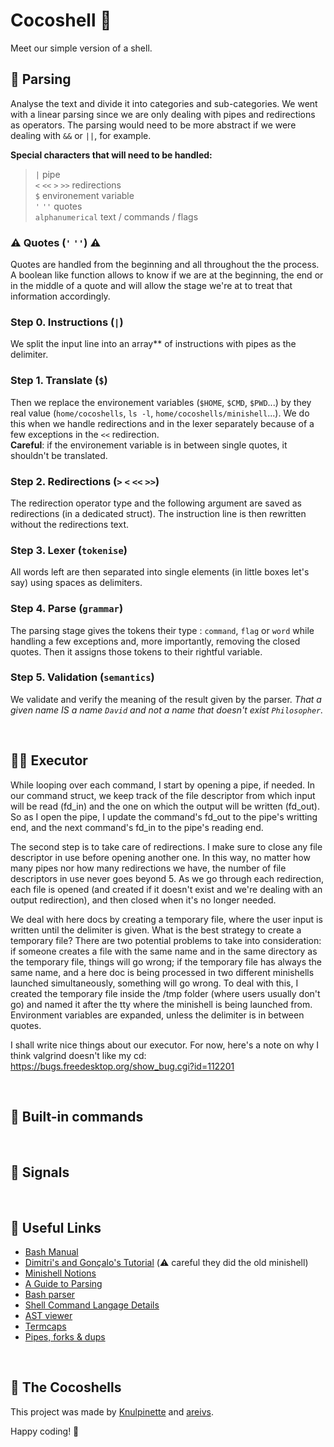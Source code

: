 
# Cocoshell 🥥
Meet our simple version of a shell.

## 🍴 Parsing
Analyse the text and divide it into categories and sub-categories. 
We went with a linear parsing since we are only dealing with pipes and redirections as operators. The parsing would need to be more abstract if we were dealing with `&&` or `||`, for example.

**Special characters that will need to be handled:**
> `|` pipe <br>
> `<` `<<` `>` `>>` redirections <br>
> `$` environement variable <br>
> `'` `''` quotes <br>
> `alphanumerical` text / commands / flags <br>

### ⚠️ Quotes (`'` `''`) ⚠️
Quotes are handled from the beginning and all throughout the the process. A boolean like function allows to know if we are at the beginning, the end or in the middle of a quote and will allow the stage we're at to treat that information accordingly. 

### Step 0. Instructions (`|`)
We split the input line into an array** of instructions with pipes as the delimiter.

### Step 1. Translate (`$`)
Then we replace the environement variables (`$HOME`, `$CMD`, `$PWD`...) by they real value (`home/cocoshells`, `ls -l`, `home/cocoshells/minishell`...). We do this when we handle redirections and in the lexer separately because of a few exceptions in the `<<` redirection. <br>
**Careful**: if the environement variable is in between single quotes, it shouldn't be translated.

### Step 2. Redirections (`>` `<` `<<` `>>`)
The redirection operator type and the following argument are saved as redirections (in a dedicated struct). The instruction line is then rewritten without the redirections text.

### Step 3. Lexer (`tokenise`)
All words left are then separated into single elements (in little boxes let's say) using spaces as delimiters.

### Step 4. Parse (`grammar`)
The parsing stage gives the tokens their type : `command`, `flag` or `word` while handling a few exceptions and, more importantly, removing the closed quotes. Then it assigns those tokens to their rightful variable. 

### Step 5. Validation (`semantics`)
We validate and verify the meaning of the result given by the parser. 
<i>That a given name IS a name `David` and not a name that doesn't exist `Philosopher`.</i>

</br>

## 🏃‍♂️ Executor

While looping over each command, I start by opening a pipe, if needed.
In our command struct, we keep track of the file descriptor from which input will be read (fd_in) and the one on which the output will be written (fd_out).
So as I open the pipe, I update the command's fd_out to the pipe's writting end, and the next command's fd_in to the pipe's reading end.

The second step is to take care of redirections.
I make sure to close any file descriptor in use before opening another one.
In this way, no matter how many pipes nor how many redirections we have, the number of file descriptors in use never goes beyond 5.
As we go through each redirection, each file is opened (and created if it doesn't exist and we're dealing with an output redirection), and then closed when it's no longer needed.

We deal with here docs by creating a temporary file, where the user input is written until the delimiter is given.
What is the best strategy to create a temporary file?
There are two potential problems to take into consideration: if someone creates a file with the same name and in the same directory as the temporary file, things will go wrong; if the temporary file has always the same name, and a here doc is being processed in two different minishells launched simultaneously, something will go wrong.
To deal with this, I created the temporary file inside the /tmp folder (where users usually don't go) and named it after the tty where the minishell is being launched from.
Environment variables are expanded, unless the delimiter is in between quotes.

I shall write nice things about our executor. For now, here's a note on why I think valgrind doesn't like my cd: https://bugs.freedesktop.org/show_bug.cgi?id=112201

</br>

## 🌱 Built-in commands

</br>

## 🚨 Signals

</br>

## 🔗 Useful Links

* [Bash Manual](https://www.gnu.org/savannah-checkouts/gnu/bash/manual/bash.html#What-is-Bash_003f)
* [Dimitri's and Gonçalo's Tutorial](https://github.com/DimitriDaSilva/42_minishell/blob/master/README.md#1-extracting-information) (⚠️ careful they did the old minishell)
* [Minishell Notions](https://www.notion.so/Minishell-Materials-7bbd45a806e04395ab578ca3f805806c)
* [A Guide to Parsing](https://tomassetti.me/guide-parsing-algorithms-terminology/)
* [Bash parser](https://vorpaljs.github.io/bash-parser-playground/)
* [Shell Command Langage Details](https://pubs.opengroup.org/onlinepubs/9699919799/utilities/V3_chap02.html#tag_18_01)
* [AST viewer](https://ast-viewer.datacamp.com/editor?code=echo%20alo%20%3E%20aqui.txt%20bla%20bla%20%3E%3E%20alo.txt%20test%20%7C%20wc%20%7C%20ls%20%3E%20aqui.txt&start=NA&grammar=shell)
* [Termcaps](https://github.com/Olbrien/42Lisboa-lvl_3_minishell/blob/main/extras/termcaps_history_explanation/termcaps.c)
* [Pipes, forks & dups](https://www.rozmichelle.com/pipes-forks-dups/)

<br/>

## 🐚 The Cocoshells
This project was made by [Knulpinette](https://github.com/Knulpinette) and [areivs](https://github.com/arieivs).

Happy coding! 🦕
